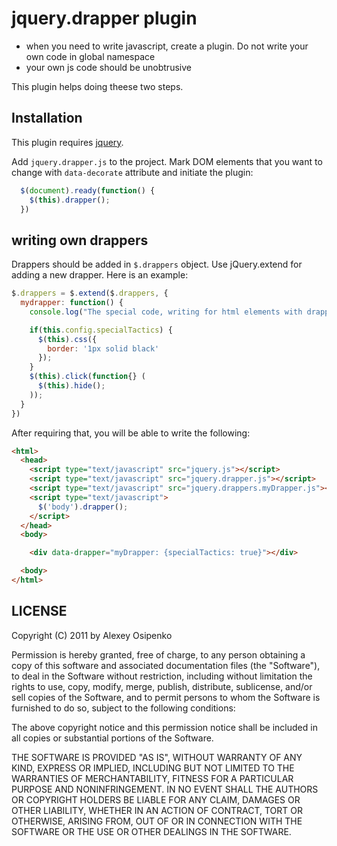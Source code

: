 # jquery.drapper plugin #

 - when you need to write javascript, create a plugin. Do not write your own code in global namespace
 - your own js code should be unobtrusive

This plugin helps doing theese two steps.

## Installation ##

This plugin requires [jquery](http://jquery.com/).

Add `jquery.drapper.js` to the project. Mark DOM elements that you want to change with `data-decorate` attribute and initiate the plugin:

``` JavaScript
  $(document).ready(function() {
    $(this).drapper();
  })
```

## writing own drappers ##

Drappers should be added in `$.drappers` object. Use jQuery.extend for adding a new drapper. Here is an example:

``` javascript
$.drappers = $.extend($.drappers, {
  mydrapper: function() {
    console.log("The special code, writing for html elements with drapper type 'myDrapper'");

    if(this.config.specialTactics) {
      $(this).css({
        border: '1px solid black'
      });
    }
    $(this).click(function{} (
      $(this).hide();
    ));
  }
})
```

After requiring that, you will be able to write the following:

``` html
<html>
  <head>
    <script type="text/javascript" src="jquery.js"></script>
    <script type="text/javascript" src="jquery.drapper.js"></script>
    <script type="text/javascript" src="jquery.drappers.myDrapper.js"></script>
    <script type="text/javascript">
      $('body').drapper();
    </script>
  </head>
  <body>

    <div data-drapper="myDrapper: {specialTactics: true}"></div>

  <body>
</html>
```

## LICENSE ##

Copyright (C) 2011 by Alexey Osipenko

Permission is hereby granted, free of charge, to any person obtaining a copy
of this software and associated documentation files (the "Software"), to deal
in the Software without restriction, including without limitation the rights
to use, copy, modify, merge, publish, distribute, sublicense, and/or sell
copies of the Software, and to permit persons to whom the Software is
furnished to do so, subject to the following conditions:

The above copyright notice and this permission notice shall be included in
all copies or substantial portions of the Software.

THE SOFTWARE IS PROVIDED "AS IS", WITHOUT WARRANTY OF ANY KIND, EXPRESS OR
IMPLIED, INCLUDING BUT NOT LIMITED TO THE WARRANTIES OF MERCHANTABILITY,
FITNESS FOR A PARTICULAR PURPOSE AND NONINFRINGEMENT. IN NO EVENT SHALL THE
AUTHORS OR COPYRIGHT HOLDERS BE LIABLE FOR ANY CLAIM, DAMAGES OR OTHER
LIABILITY, WHETHER IN AN ACTION OF CONTRACT, TORT OR OTHERWISE, ARISING FROM,
OUT OF OR IN CONNECTION WITH THE SOFTWARE OR THE USE OR OTHER DEALINGS IN
THE SOFTWARE.

